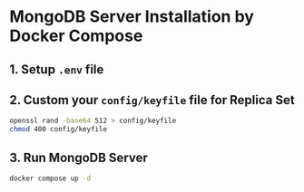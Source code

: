# MongoDB Server Installation by Docker Compose

## 1. Setup `.env` file

## 2. Custom your `config/keyfile` file for Replica Set

```bash
openssl rand -base64 512 > config/keyfile
chmod 400 config/keyfile
```

## 3. Run MongoDB Server

```bash
docker compose up -d
```
